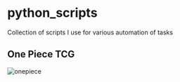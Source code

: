 # python_scripts
Collection of scripts I use for various automation of tasks

## One Piece TCG
![onepiece](https://github.com/Jacekun/python_scripts/actions/workflows/onepiece-workflow.yml/badge.svg?branch=onepiece)
